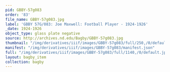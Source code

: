 ```yaml
---
pid: GBBY-57g083
order: '83'
file_name: GBBY-57g083.jpg
label: 'GBBY 57G/083: Joe Maxwell: Football Player - 1924-1926'
_date: 1924-1926
object_type: glass plate negative
source: http://archives.nd.edu/Bagby/GBBY-57g083.jpg
thumbnail: "/img/derivatives/iiif/images/GBBY-57g083/full/250,/0/default.jpg"
manifest: "/img/derivatives/iiif/images/GBBY-57g083/manifest.json"
full: "/img/derivatives/iiif/images/GBBY-57g083/full/1140,/0/default.jpg"
layout: bagby_item
collection: bagby
---
```

